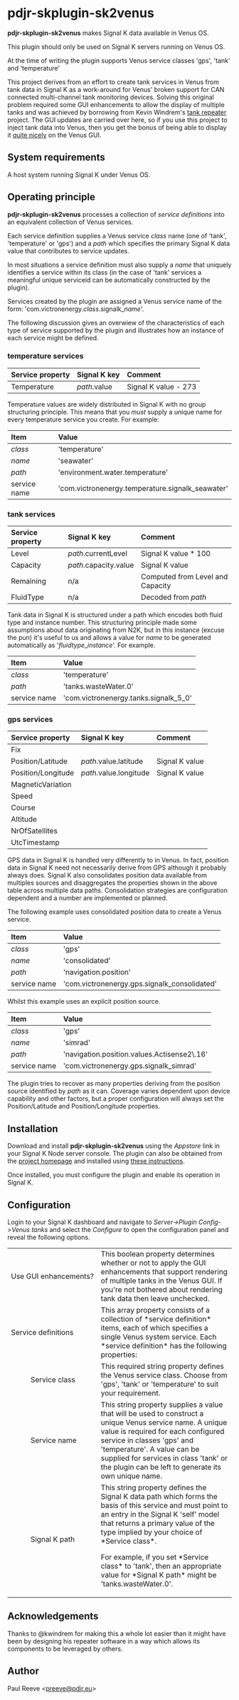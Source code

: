 # pdjr-skplugin-sk2venus

__pdjr-skplugin-sk2venus__ makes Signal K data available in Venus OS.

This plugin should only be used on Signal K servers running on Venus OS.

At the time of writing the plugin supports Venus service classes 'gps',
'tank' and 'temperature'

This project derives from an effort to create tank services in Venus from
tank data in Signal K as a work-around for Venus' broken support for CAN
connected multi-channel tank monitoring devices.
Solving this original problem required some GUI enhancements to allow the
display of multiple tanks and was achieved by borrowing from Kevin
Windrem's
[tank repeater](https://github.com/kwindrem/TankRepeater-for-VenusOs)
project.
The GUI updates are carried over here, so if you use this project to
inject tank data into Venus, then you get the bonus of being able to
display it [quite nicely](venus.png) on the Venus GUI.

## System requirements

A host system running Signal K under Venus OS.

## Operating principle

__pdjr-skplugin-sk2venus__ processes a collection of *service definitions*
into an equivalent collection of Venus services.

Each service definition supplies a Venus service *class* name (one of
'tank', 'temperature' or 'gps') and a *path* which specifies the
primary Signal K data value that contributes to service updates.

In most situations a service definition must also supply a *name* that
uniquely identifies a service within its class (in the case of 'tank'
services a meaningful unique serviceid can be automatically constructed
by the plugin). 

Services created by the plugin are assigned a Venus service name
of the form: 'com.victronenergy.*class*.signalk\_*name*'.
 
The following discussion gives an overwiew of the characteristics of
each type of service supported by the plugin and illustrates how an
instance of each service might be defined.

### temperature services

| Service property   | Signal K key          | Comment                          |
|:-------------------|:----------------------|:---------------------------------|
| Temperature        | *path*.value          | Signal K value - 273             |

Temperature values are widely distributed in Signal K with no group
structuring principle.
This means that you *must* supply a unique name for every temperature
service you create.
For example:

| Item               | Value                                                    |
|:-------------------|:---------------------------------------------------------|
| *class*            | 'temperature'                                            |
| *name*             | 'seawater'                                               |
| *path*             | 'environment.water.temperature'                          |
| service name       | 'com.victronenergy.temperature.signalk\_seawater'        |

### tank services

| Service property   | Signal K key          | Comment                          |
|:-------------------|:----------------------|:---------------------------------|
| Level              | *path*.currentLevel   | Signal K value * 100             |
| Capacity           | *path*.capacity.value | Signal K value                   |
| Remaining          | n/a                   | Computed from Level and Capacity |
| FluidType          | n/a                   | Decoded from *path*              |

Tank data in Signal K is structured under a path which encodes both
fluid type and instance number.
This structuring principle made some assumptions about data originating
from N2K, but in this instance (excuse the pun) it's useful to us and
allows a value for *name* to be generated automatically as
'*fluidtype*\_*instance*'.
For example.

| Item               | Value                                                    |
|:-------------------|:---------------------------------------------------------|
| *class*            | 'temperature'                                            |
| *path*             | 'tanks.wasteWater.0'                                     |
| service name       | 'com.victronenergy.tanks.signalk\_5\_0'                  |

### gps services

| Service property   | Signal K key           | Comment                         |
|:-------------------|:-----------------------|:--------------------------------|
| Fix                |                        |                                 |
| Position/Latitude  | *path*.value.latitude  | Signal K value                  |
| Position/Longitude | *path*.value.longitude | Signal K value                  |
| MagneticVariation  |                        |                                 |
| Speed              |                        |                                 |
| Course             |                        |                                 |
| Altitude           |                        |                                 |
| NrOfSatellites     |                        |                                 |
| UtcTimestamp       |                        |                                 |

GPS data in Signal K is handled very differently to in Venus.
In fact, position data in Signal K need not necessarily derive from
GPS although it probably always does.
Signal K also consolidates position data available from multiples
sources and disaggregates the properties shown in the above table
across multiple data paths.
Consolidation strategies are configuration dependent and a number
are implemented or planned.

The following example uses consolidated position data to create a
Venus service.

| Item               | Value                                                    |
|:-------------------|:---------------------------------------------------------|
| *class*            | 'gps'                                                    |
| *name*             | 'consolidated'                                           |
| *path*             | 'navigation.position'                                    |
| service name       | 'com.victronenergy.gps.signalk\_consolidated'            |

Whilst this example uses an explicit position source.

| Item               | Value                                                    |
|:-------------------|:---------------------------------------------------------|
| *class*            | 'gps'                                                    |
| *name*             | 'simrad'                                                 |
| *path*             | 'navigation.position.values.Actisense2\\.16'             |
| service name       | 'com.victronenergy.gps.signalk\_simrad'                  |

The plugin tries to recover as many properties deriving from the
position source identified by *path* as it can.
Coverage varies dependent upon device capability and other factors, but
a proper configuration will always set the Position/Latitude and
Position/Longitude properties.

## Installation

Download and install __pdjr-skplugin-sk2venus__ using the _Appstore_
link in your Signal K Node server console.
The plugin can also be obtained from the 
[project homepage](https://github.com/preeve9534/pdjr-skplugin-sk2venus)
and installed using
[these instructions](https://github.com/SignalK/signalk-server-node/blob/master/SERVERPLUGINS.md).

Once installed, you must configure the plugin and enable its operation
in Signal K.

## Configuration

Login to your Signal K dashboard and navigate to
_Server->Plugin Config_->_Venus tanks_ and select the _Configure_
to open the configuration panel and reveal the following options.

<table>
  <tr>
    <td colspan=2>Use&nbsp;GUI&nbsp;enhancements?</td>
    <td>
      This boolean property determines whether or not to apply the
      GUI enhancements that support rendering of multiple tanks in
      the Venus GUI.
      If you're not bothered about rendering tank data then leave
      unchecked.
    </td>
  </tr>
  <tr>
    <td colspan=2>Service&nbsp;definitions</td>
    <td>
      This array property consists of a collection of *service
      definition* items, each of which specifies a single Venus
      system service.
      Each *service definition* has the following properties:
    </td>
  </tr>
  <tr>
    <td>&nbsp;&nbsp;&nbsp;&nbsp;</td>
    <td>Service&nbsp;class</td>
    <td>
      This required string property defines the Venus service class.
      Choose from 'gps', 'tank' or 'temperature' to suit your requirement.
    </td>
  </tr>
  <tr>
    <td>&nbsp;&nbsp;&nbsp;&nbsp;</td>
    <td>Service&nbsp;name</td>
    <td>
      This string property supplies a value that will be used to construct
      a unique Venus service name.
      A unique value is required for each configured service in classes
      'gps' and 'temperature'.
      A value can be supplied for services in class 'tank' or the plugin can
      be left to generate its own unique name.
    </td>
  </tr>
  <tr>
    <td>&nbsp;&nbsp;&nbsp;&nbsp;</td>
    <td>Signal&nbsp;K&nbsp;path</td>
    <td>
      This string property defines the Signal K data path which forms the
      basis of this service and must point to an entry in the Signal K
      'self' model that returns a primary value of the type implied by your
      choice of *Service class*.
      <p>
      For example, if you set *Service class* to 'tank', then an appropriate
      value for *Signal K path* might be 'tanks.wasteWater.0'.
    </td>
  </tr>
</table>

## Acknowledgements

Thanks to @kwindrem for making this a whole lot easier than it might
have been by designing his repeater software in a way which allows its
components to be leveraged by others.

## Author

Paul Reeve \<<preeve@pdjr.eu>\>
